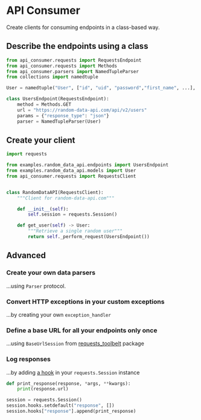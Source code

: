 # API Consumer

Create clients for consuming endpoints in a class-based way.


## Describe the endpoints using a class
```python
from api_consumer.requests import RequestsEndpoint
from api_consumer.requests import Methods
from api_consumer.parsers import NamedTupleParser
from collections import namedtuple

User = namedtuple("User", ["id", "uid", "password","first_name", ...], rename=True)

class UsersEndpoint(RequestsEndpoint):
    method = Methods.GET
    url = "https://random-data-api.com/api/v2/users"
    params = {"response_type": "json"}
    parser = NamedTupleParser(User)
```

## Create your client
```python
import requests

from examples.random_data_api.endpoints import UsersEndpoint
from examples.random_data_api.models import User
from api_consumer.requests import RequestsClient


class RandomDataAPI(RequestsClient):
    """Client for random-data-api.com"""

    def __init__(self):
        self.session = requests.Session()

    def get_user(self) -> User:
        """Retrieve a single random user"""
        return self._perform_request(UsersEndpoint())
```

## Advanced
### Create your own data parsers
...using `Parser` protocol.

### Convert HTTP exceptions in your custom exceptions
...by creating your own `exception_handler`

### Define a base URL for all your endpoints only once
...using `BaseUrlSession` from [requests_toolbelt](https://toolbelt.readthedocs.io/) package

### Log responses
...by adding [a hook](https://requests.readthedocs.io/en/latest/user/advanced/#event-hooks) in your `requests.Session` instance

```python
def print_response(response, *args, **kwargs):
    print(response.url)

session = requests.Session()
session.hooks.setdefault("response", [])
session.hooks["response"].append(print_response)
```
